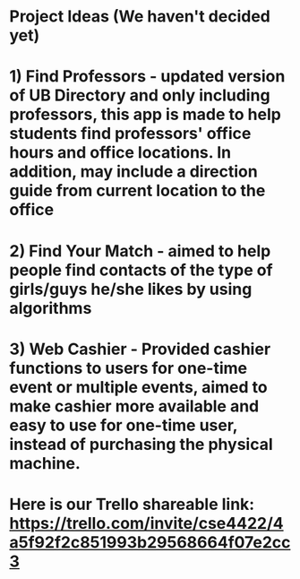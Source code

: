# Project Ideas (We haven't decided yet)
# 1) Find Professors - updated version of UB Directory and only including professors, this app is made to help students find professors' office hours and office locations. In addition, may include a direction guide from current location to the office
# 2) Find Your Match - aimed to help people find contacts of the type of girls/guys he/she likes by using algorithms
# 3) Web Cashier - Provided cashier functions to users for one-time event or multiple events, aimed to make cashier more available and easy to use for one-time user, instead of purchasing the physical machine.

# Here is our Trello shareable link: https://trello.com/invite/cse4422/4a5f92f2c851993b29568664f07e2cc3

